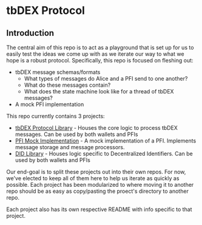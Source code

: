 <div  class="prose prose-pink">

# tbDEX Protocol
## Introduction
The central aim of this repo is to act as a playground that is set up for us to easily test the ideas we come up with as we iterate our way to what we hope is a robust protocol. Specifically, this repo is focused on fleshing out:
  - tbDEX message schemas/formats
    - What types of messages do Alice and a PFI send to one another?
    - What do these messages contain?
    - What does the state machine look like for a thread of tbDEX messages?
  - A mock PFI implementation

This repo currently contains 3 projects:
- [tbDEX Protocol Library](lib/README.md) - Houses the core logic to process tbDEX messages. Can be used by both wallets and PFIs
- [PFI Mock Implementation](pfi-mock-impl/README.md) - A mock implementation of a PFI. Implements message storage and message processors.
- [DID Library](did/README.md) - Houses logic specific to Decentralized Identifiers. Can be used by both wallets and PFIs

Our end-goal is to split these projects out into their own repos. For now, we've elected to keep all of them here to help us iterate as quickly as possible. Each project has been modularized to where moving it to another repo should be as easy as copy/pasting the proect's directory to another repo.

Each project also has its own respective README with info specific to that project.

</div>